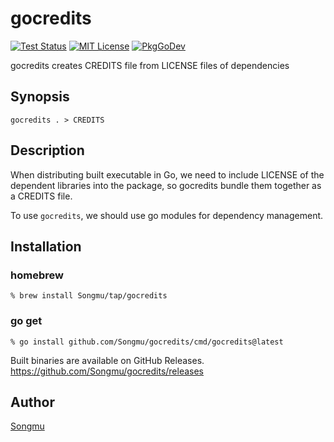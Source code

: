 gocredits
=======

[![Test Status](https://github.com/Songmu/gocredits/workflows/test/badge.svg?branch=master)][actions]
[![MIT License](http://img.shields.io/badge/license-MIT-blue.svg?style=flat-square)][license]
[![PkgGoDev](https://pkg.go.dev/badge/github.com/Songmu/gocredits)][PkgGoDev]

[actions]: https://github.com/Songmu/gocredits/actions?workflow=test
[coveralls]: https://coveralls.io/r/Songmu/gocredits?branch=master
[license]: https://github.com/Songmu/gocredits/blob/master/LICENSE
[PkgGoDev]: https://pkg.go.dev/github.com/Songmu/gocredits

gocredits creates CREDITS file from LICENSE files of dependencies

## Synopsis

```console
gocredits . > CREDITS
```

## Description

When distributing built executable in Go, we need to include LICENSE of the dependent
libraries into the package, so gocredits bundle them together as a CREDITS file.

To use `gocredits`, we should use go modules for dependency management.

## Installation

### homebrew

```console
% brew install Songmu/tap/gocredits
```

### go get

```console
% go install github.com/Songmu/gocredits/cmd/gocredits@latest
```

Built binaries are available on GitHub Releases.
<https://github.com/Songmu/gocredits/releases>

## Author

[Songmu](https://github.com/Songmu)

